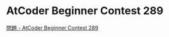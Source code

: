 AtCoder Beginner Contest 289
===

[問題 - AtCoder Beginner Contest 289](https://atcoder.jp/contests/abc289/tasks)
